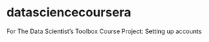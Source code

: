 datasciencecoursera
===================

For The Data Scientist’s Toolbox Course Project: Setting up accounts
